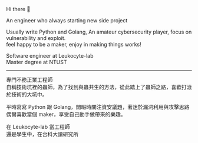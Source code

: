 Hi there 👋  

An engineer who always starting new side project  

Usually write Python and Golang,
An amateur cybersecurity player, focus on vulnerability and exploit.  
feel happy to be a maker, enjoy in making things works!  

Software engineer at Leukocyte-lab  
Master degree at NTUST  

---

專門不務正業工程師  
自稱技術坑裡的蟲師，為了找到與蟲共生的方法，從此踏上了蟲師之路，喜歡打滾於技術的大坑中。  

平時寫寫 Python 跟 Golang，閒暇時關注資安議題，著迷於漏洞利用與攻擊思路  
偶爾喜歡當個 maker，享受自己動手做帶來的樂趣。  

在 Leukocyte-lab 當工程師  
還是學生中，在台科大讀研究所  

